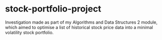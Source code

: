 # stock-portfolio-project
Investigation made as part of my Algorithms and Data Structures 2 module, which aimed to optimise a list of historical stock price data into a minimal volatility stock portfolio.
